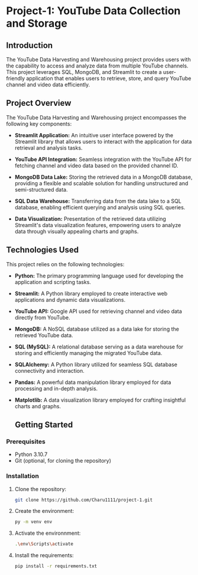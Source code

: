 # Project-1: YouTube Data Collection and Storage

## Introduction

The YouTube Data Harvesting and Warehousing project provides users with the capability to access and analyze data from multiple YouTube channels. This project leverages SQL, MongoDB, and Streamlit to create a user-friendly application that enables users to retrieve, store, and query YouTube channel and video data efficiently.

## Project Overview

The YouTube Data Harvesting and Warehousing project encompasses the following key components:

- **Streamlit Application:** An intuitive user interface powered by the Streamlit library that allows users to interact with the application for data retrieval and analysis tasks.

- **YouTube API Integration:** Seamless integration with the YouTube API for fetching channel and video data based on the provided channel ID.

- **MongoDB Data Lake:** Storing the retrieved data in a MongoDB database, providing a flexible and scalable solution for handling unstructured and semi-structured data.

- **SQL Data Warehouse:** Transferring data from the data lake to a SQL database, enabling efficient querying and analysis using SQL queries.

- **Data Visualization:** Presentation of the retrieved data utilizing Streamlit's data visualization features, empowering users to analyze data through visually appealing charts and graphs.

## Technologies Used

This project relies on the following technologies:

- **Python:** The primary programming language used for developing the application and scripting tasks.

- **Streamlit:** A Python library employed to create interactive web applications and dynamic data visualizations.

- **YouTube API:** Google API used for retrieving channel and video data directly from YouTube.

- **MongoDB:** A NoSQL database utilized as a data lake for storing the retrieved YouTube data.

- **SQL (MySQL):** A relational database serving as a data warehouse for storing and efficiently managing the migrated YouTube data.

- **SQLAlchemy:** A Python library utilized for seamless SQL database connectivity and interaction.

- **Pandas:** A powerful data manipulation library employed for data processing and in-depth analysis.

- **Matplotlib:** A data visualization library employed for crafting insightful charts and graphs.

  ## Getting Started

### Prerequisites

- Python 3.10.7
- Git (optional, for cloning the repository)

### Installation

1. Clone the repository:

   ```bash
   git clone https://github.com/Charu1111/project-1.git
   
2. Create the environment:

   ```bash
   py -m venv env
   
3. Activate the environnment:
   
      ```bash
     .\env\Scripts\activate
  
3. Install the requirements:

   ```bash
   pip install -r requirements.txt
